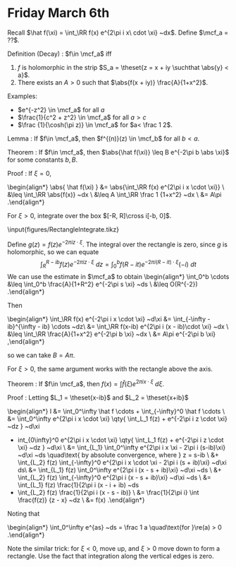 # Friday March 6th

Recall $\hat f(\xi) =  \int_\RR f(x) e^{2\pi i x\ cdot \xi} ~dx$.
Define $\mcf_a = ??$.

Definition (Decay)
:  $f\in \mcf_a$ iff
  1. $f$ is holomorphic in the strip $S_a = \theset{z = x + iy \suchthat \abs{y} < a}$.
  2. There exists an $A>0$ such that $\abs{f(x + iy)} \frac{A}{1+x^2}$.

Examples:

- $e^{-z^2} \in \mcf_a$ for all $a$
- $\frac{1}{c^2 + z^2} \in \mcf_a$ for all $a > c$
- $\frac {1}{\cosh(\pi z)} \in \mcf_a$ for $a< \frac 1 2$.

Lemma
: If $f\in \mcf_a$, then $f^{(n)}(z) \in \mcf_b$ for all $b < a$.

Theorem
: If $f\in \mcf_a$, then $\abs{\hat f(\xi)} \leq B e^{-2\pi b \abs \xi}$ for some constants $b, B$.

Proof
: If $\xi = 0$,
  
  \begin{align*}
  \abs{ \hat f(\xi) }
  &= \abs{\int_\RR f(x) e^{2\pi i x \cdot \xi}} \\
  &\leq \int_\RR \abs{f(x)} ~dx \\
  &\leq A \int_\RR \frac 1 {1+x^2} ~dx \\
  &= A\pi
  .\end{align*}

  For $\xi > 0$, integrate over the box $[-R, R]\cross i[-b, 0]$.

  \input{figures/RectangleIntegrate.tikz}

  Define $g(z) = f(z) e^{-2\pi i z \cdot \xi}$.
  The integral over the rectangle is zero, since $g$ is holomorphic, so we can equate
  $$
  \int_R^{R-ib} f(z) e^{-2\pi i z \cdot \xi} ~dz = \int_0^b f(R - it) e^{-2\pi i (R-it)\cdot \xi} (-i)~dt
  $$
  We can use the estimate in $\mcf_a$ to obtain
  \begin{align*}
  \int_0^b \cdots 
  &\leq \int_0^b \frac{A}{1+R^2} e^{-2\pi s \xi} ~ds \\
  &\leq O(R^{-2})
  .\end{align*}


  Then
  
  \begin{align*}
  \int_\RR f(x) e^{-2\pi i x \cdot \xi} ~d\xi 
  &= \int_{-\infty - ib}^{\infty - ib} \cdots ~dz\\
  &= \int_\RR f(x-ib) e^{2\pi i (x - ib)\cdot \xi} ~dx \\ 
  &\leq \int_\RR \frac{A}{1+x^2} e^{-2\pi b \xi} ~dx \\
  &= A\pi e^{-2\pi b \xi}
  ,\end{align*}

  so we can take $B = A\pi$.

  For $\xi > 0$, the same argument works with the rectangle above the axis.

Theorem
: If $f\in \mcf_a$, then $f(x) = \int \hat f(\xi) e^{2\pi i x\cdot \xi} ~d\xi$.

Proof
: Letting $L_1 = \theset{x-ib}$ and $L_2 = \theset{x+ib}$
  
  \begin{align*}
  I 
  &= \int_0^\infty \hat f \cdots + \int_{-\infty}^0 \hat f \cdots \\
  &= \int_0^\infty e^{2\pi i x \cdot \xi} \qty{ \int_L_1 f(z) + e^{-2\pi i z \cdot \xi} ~dz } ~d\xi
  + int_{0\infty}^0 e^{2\pi i x \cdot \xi} \qty{ \int_L_1 f(z) + e^{-2\pi i z \cdot \xi} ~dz } ~d\xi \\
  &= \int_{L_1} \int_0^\infty e^{2\pi i x \xi - 2\pi i (s-ib)\xi} ~d\xi ~ds \quad\text{ by absolute convergence, where } z = s-ib \\
  &+ \int_{L_2} f(z) \int_{-\infty}^0 e^{2\pi i x \cdot \xi - 2\pi i (s + ib)\xi} ~d\xi ds\\
  &= \int_{L_1} f(z) \int_0^\infty e^{2\pi i (x - s + ib)\xi} ~d\xi ~ds \\
  &+ \int_{L_2} f(z) \int_{-\infty}^0 e^{2\pi i (x - s + ib)\xi} ~d\xi ~ds \\
  &= \int_{L_1} f(z) \frac{1}{2\pi i (x - i + ib) ~ds
  + \int_{L_2} f(z) \frac{1}{2\pi i (x - s - ib)} \\
  &= \frac{1}{2\pi i} \int \frac{f(z)} {z - x} ~dz \\
  &= f(x)
  .\end{align*}

  Noting that 

  \begin{align*}
  \int_0^\infty e^{as} ~ds = \frac 1 a \quad\text{for }\re(a) > 0
  .\end{align*}

Note the similar trick: for $\xi < 0$, move up, and $\xi > 0$ move down to form a rectangle.
Use the fact that integration along the vertical edges is zero. 
